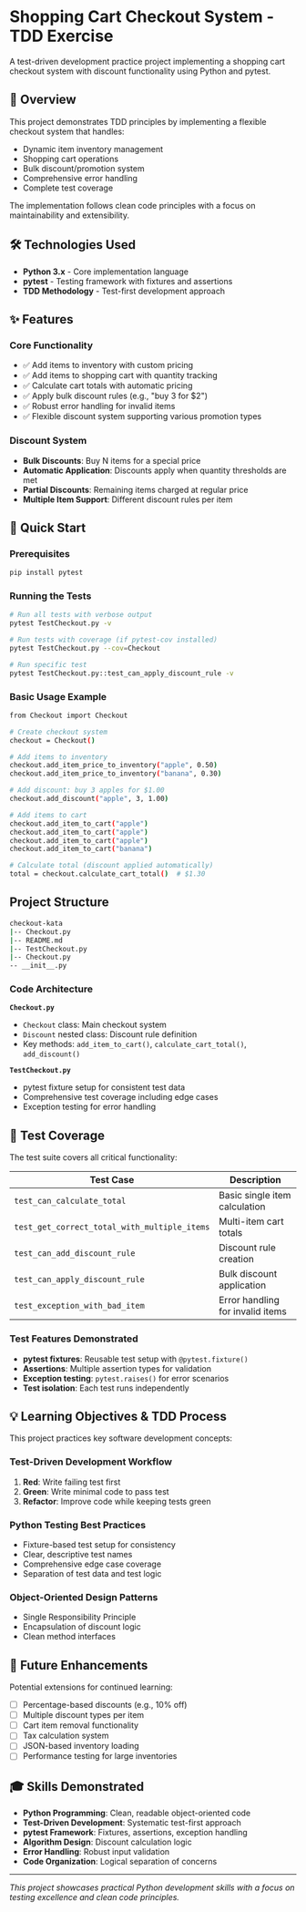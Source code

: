 # Shopping Cart Checkout System - TDD Exercise

A test-driven development practice project implementing a shopping cart checkout system with discount functionality using Python and pytest.

## 🎯 Overview

This project demonstrates TDD principles by implementing a flexible checkout system that handles:
- Dynamic item inventory management
- Shopping cart operations
- Bulk discount/promotion system
- Comprehensive error handling
- Complete test coverage

The implementation follows clean code principles with a focus on maintainability and extensibility.

## 🛠️ Technologies Used

- **Python 3.x** - Core implementation language
- **pytest** - Testing framework with fixtures and assertions
- **TDD Methodology** - Test-first development approach

## ✨ Features

### Core Functionality
- ✅ Add items to inventory with custom pricing
- ✅ Add items to shopping cart with quantity tracking
- ✅ Calculate cart totals with automatic pricing
- ✅ Apply bulk discount rules (e.g., "buy 3 for $2")
- ✅ Robust error handling for invalid items
- ✅ Flexible discount system supporting various promotion types

### Discount System
- **Bulk Discounts**: Buy N items for a special price
- **Automatic Application**: Discounts apply when quantity thresholds are met
- **Partial Discounts**: Remaining items charged at regular price
- **Multiple Item Support**: Different discount rules per item

## 🚀 Quick Start

### Prerequisites
```bash
pip install pytest
```

### Running the Tests
```bash
# Run all tests with verbose output
pytest TestCheckout.py -v

# Run tests with coverage (if pytest-cov installed)
pytest TestCheckout.py --cov=Checkout

# Run specific test
pytest TestCheckout.py::test_can_apply_discount_rule -v
```

### Basic Usage Example
```bash
from Checkout import Checkout

# Create checkout system
checkout = Checkout()

# Add items to inventory
checkout.add_item_price_to_inventory("apple", 0.50)
checkout.add_item_price_to_inventory("banana", 0.30)

# Add discount: buy 3 apples for $1.00
checkout.add_discount("apple", 3, 1.00)

# Add items to cart
checkout.add_item_to_cart("apple")
checkout.add_item_to_cart("apple")
checkout.add_item_to_cart("apple")
checkout.add_item_to_cart("banana")

# Calculate total (discount applied automatically)
total = checkout.calculate_cart_total()  # $1.30
```

## Project Structure
```bash
checkout-kata
|-- Checkout.py
|-- README.md
|-- TestCheckout.py
|-- Checkout.py
-- __init__.py
```

### Code Architecture

**`Checkout.py`**
- `Checkout` class: Main checkout system
- `Discount` nested class: Discount rule definition
- Key methods: `add_item_to_cart()`, `calculate_cart_total()`, `add_discount()`

**`TestCheckout.py`**
- pytest fixture setup for consistent test data
- Comprehensive test coverage including edge cases
- Exception testing for error handling

## 🧪 Test Coverage

The test suite covers all critical functionality:

| Test Case | Description |
|-----------|-------------|
| `test_can_calculate_total` | Basic single item calculation |
| `test_get_correct_total_with_multiple_items` | Multi-item cart totals |
| `test_can_add_discount_rule` | Discount rule creation |
| `test_can_apply_discount_rule` | Bulk discount application |
| `test_exception_with_bad_item` | Error handling for invalid items |

### Test Features Demonstrated
- **pytest fixtures**: Reusable test setup with `@pytest.fixture()`
- **Assertions**: Multiple assertion types for validation
- **Exception testing**: `pytest.raises()` for error scenarios
- **Test isolation**: Each test runs independently

## 💡 Learning Objectives & TDD Process

This project practices key software development concepts:

### Test-Driven Development Workflow
1. **Red**: Write failing test first
2. **Green**: Write minimal code to pass test
3. **Refactor**: Improve code while keeping tests green

### Python Testing Best Practices
- Fixture-based test setup for consistency
- Clear, descriptive test names
- Comprehensive edge case coverage
- Separation of test data and test logic

### Object-Oriented Design Patterns
- Single Responsibility Principle
- Encapsulation of discount logic
- Clean method interfaces

## 🔮 Future Enhancements

Potential extensions for continued learning:
- [ ] Percentage-based discounts (e.g., 10% off)
- [ ] Multiple discount types per item
- [ ] Cart item removal functionality
- [ ] Tax calculation system
- [ ] JSON-based inventory loading
- [ ] Performance testing for large inventories

## 🎓 Skills Demonstrated

- **Python Programming**: Clean, readable object-oriented code
- **Test-Driven Development**: Systematic test-first approach
- **pytest Framework**: Fixtures, assertions, exception handling
- **Algorithm Design**: Discount calculation logic
- **Error Handling**: Robust input validation
- **Code Organization**: Logical separation of concerns

---

*This project showcases practical Python development skills with a focus on testing excellence and clean code principles.*
